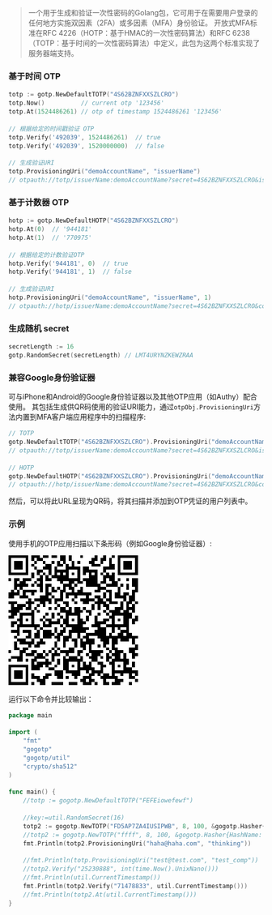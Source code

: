 > 一个用于生成和验证一次性密码的Golang包，它可用于在需要用户登录的任何地方实施双因素（2FA）或多因素（MFA）身份验证。
> 开放式MFA标准在RFC 4226（HOTP：基于HMAC的一次性密码算法）和RFC 6238（TOTP：基于时间的一次性密码算法）中定义，此包为这两个标准实现了服务器端支持。

### 基于时间 OTP

```Go
totp := gotp.NewDefaultTOTP("4S62BZNFXXSZLCRO")
totp.Now()          // current otp '123456'
totp.At(1524486261) // otp of timestamp 1524486261 '123456'

// 根据给定的时间戳验证 OTP
totp.Verify('492039', 1524486261)  // true
totp.Verify('492039', 1520000000)  // false

// 生成验证URI
totp.ProvisioningUri("demoAccountName", "issuerName")
// otpauth://totp/issuerName:demoAccountName?secret=4S62BZNFXXSZLCRO&issuer=issuerName
```

### 基于计数器 OTP

```Go
hotp := gotp.NewDefaultHOTP("4S62BZNFXXSZLCRO")
hotp.At(0)  // '944181'
hotp.At(1)  // '770975'

// 根据给定的计数验证OTP
hotp.Verify('944181', 0)  // true
hotp.Verify('944181', 1)  // false

// 生成验证URI
hotp.ProvisioningUri("demoAccountName", "issuerName", 1)
// otpauth://hotp/issuerName:demoAccountName?secret=4S62BZNFXXSZLCRO&counter=1&issuer=issuerName
```

### 生成随机 secret

```Go
secretLength := 16
gotp.RandomSecret(secretLength) // LMT4URYNZKEWZRAA
```

### 兼容Google身份验证器

可与iPhone和Android的Google身份验证器以及其他OTP应用（如Authy）配合使用。
其包括生成供QR码使用的验证URI能力，通过`otpObj.ProvisioningUri`方法内置到MFA客户端应用程序中的扫描程序:

```Go
// TOTP
gotp.NewDefaultTOTP("4S62BZNFXXSZLCRO").ProvisioningUri("demoAccountName", "issuerName")
// otpauth://totp/issuerName:demoAccountName?secret=4S62BZNFXXSZLCRO&issuer=issuerName

// HOTP
gotp.NewDefaultHOTP("4S62BZNFXXSZLCRO").ProvisioningUri("demoAccountName", "issuerName", 1)
// otpauth://hotp/issuerName:demoAccountName?secret=4S62BZNFXXSZLCRO&counter=1&issuer=issuerName
```

然后，可以将此URL呈现为QR码，将其扫描并添加到OTP凭证的用户列表中。

### 示例

使用手机的OTP应用扫描以下条形码（例如Google身份验证器）:

![Demo](https://raw.githubusercontent.com/secoba/gogotp/master/example/otp.png)

运行以下命令并比较输出：

```Go
package main

import (
	"fmt"
	"gogotp"
	"gogotp/util"
	"crypto/sha512"
)

func main() {
	//totp := gogotp.NewDefaultTOTP("FEFEiowefewf")

	//key:=util.RandomSecret(16)
	totp2 := gogotp.NewTOTP("FD5AP7ZA4IUSIPWB", 8, 100, &gogotp.Hasher{HashName: "sha512", Digest: sha512.New})
	//totp2 := gogotp.NewTOTP("ffff", 8, 100, &gogotp.Hasher{HashName: "sha512", Digest: sha512.New})
	fmt.Println(totp2.ProvisioningUri("haha@haha.com", "thinking"))

	//fmt.Println(totp.ProvisioningUri("test@test.com", "test_comp"))
	//totp2.Verify("25230888", int(time.Now().UnixNano()))
	//fmt.Println(util.CurrentTimestamp())
	fmt.Println(totp2.Verify("71478833", util.CurrentTimestamp()))
	//fmt.Println(totp2.At(util.CurrentTimestamp()))
}
```

